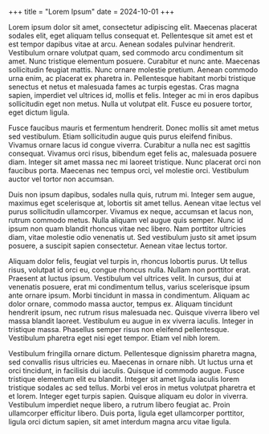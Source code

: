 +++
title = "Lorem Ipsum"
date = 2024-10-01
+++



Lorem ipsum dolor sit amet, consectetur adipiscing elit. Maecenas placerat sodales elit, eget aliquam tellus consequat et. Pellentesque sit amet est et est tempor dapibus vitae at arcu. Aenean sodales pulvinar hendrerit. Vestibulum ornare volutpat quam, sed commodo arcu condimentum sit amet. Nunc tristique elementum posuere. Curabitur et nunc ante. Maecenas sollicitudin feugiat mattis. Nunc ornare molestie pretium. Aenean commodo urna enim, ac placerat ex pharetra in. Pellentesque habitant morbi tristique senectus et netus et malesuada fames ac turpis egestas. Cras magna sapien, imperdiet vel ultrices id, mollis et felis. Integer ac mi in eros dapibus sollicitudin eget non metus. Nulla ut volutpat elit. Fusce eu posuere tortor, eget dictum ligula.

Fusce faucibus mauris et fermentum hendrerit. Donec mollis sit amet metus sed vestibulum. Etiam sollicitudin augue quis purus eleifend finibus. Vivamus ornare lacus id congue viverra. Curabitur a nulla nec est sagittis consequat. Vivamus orci risus, bibendum eget felis ac, malesuada posuere diam. Integer sit amet massa nec mi laoreet tristique. Nunc placerat orci non faucibus porta. Maecenas nec tempus orci, vel molestie orci. Vestibulum auctor vel tortor non accumsan.

Duis non ipsum dapibus, sodales nulla quis, rutrum mi. Integer sem augue, maximus eget scelerisque at, lobortis sit amet tellus. Aenean vitae lectus vel purus sollicitudin ullamcorper. Vivamus ex neque, accumsan et lacus non, rutrum commodo metus. Nulla aliquam vel augue quis semper. Nunc id ipsum non quam blandit rhoncus vitae nec libero. Nam porttitor ultricies diam, vitae molestie odio venenatis ut. Sed vestibulum justo sit amet ipsum posuere, a suscipit sapien consectetur. Aenean vitae lectus tortor.

Aliquam dolor felis, feugiat vel turpis in, rhoncus lobortis purus. Ut tellus risus, volutpat id orci eu, congue rhoncus nulla. Nullam non porttitor erat. Praesent at luctus ipsum. Vestibulum vel ultrices velit. In cursus, dui at venenatis posuere, erat mi condimentum tellus, varius scelerisque ipsum ante ornare ipsum. Morbi tincidunt in massa in condimentum. Aliquam ac dolor ornare, commodo massa auctor, tempus ex. Aliquam tincidunt hendrerit ipsum, nec rutrum risus malesuada nec. Quisque viverra libero vel massa blandit laoreet. Vestibulum eu augue in ex viverra iaculis. Integer in tristique massa. Phasellus semper risus non eleifend pellentesque. Vestibulum pharetra eget nisi eget tempor. Etiam vel nibh lorem.

Vestibulum fringilla ornare dictum. Pellentesque dignissim pharetra magna, sed convallis risus ultricies eu. Maecenas in ornare nibh. Ut luctus urna et orci tincidunt, in facilisis dui iaculis. Quisque id commodo augue. Fusce tristique elementum elit eu blandit. Integer sit amet ligula iaculis lorem tristique sodales ac sed tellus. Morbi vel eros in metus volutpat pharetra et et lorem. Integer eget turpis sapien. Quisque aliquam eu dolor in viverra. Vestibulum imperdiet neque libero, a rutrum libero feugiat ac. Proin ullamcorper efficitur libero. Duis porta, ligula eget ullamcorper porttitor, ligula orci dictum sapien, sit amet interdum magna arcu vitae ligula. 